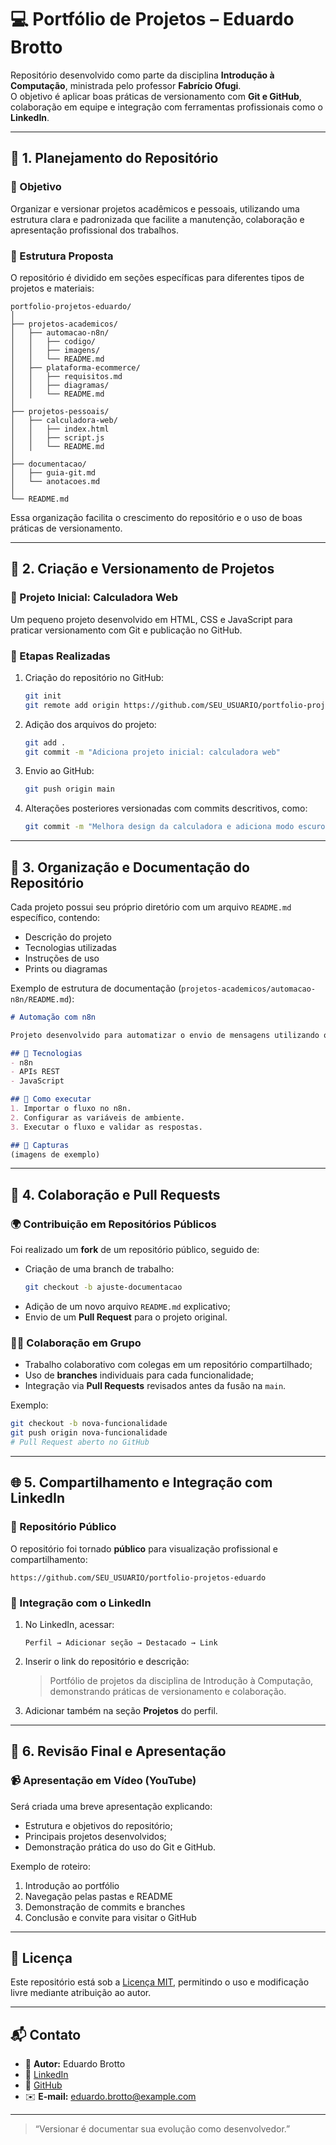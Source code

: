 # 💻 Portfólio de Projetos – Eduardo Brotto

Repositório desenvolvido como parte da disciplina **Introdução à Computação**, ministrada pelo professor **Fabrício Ofugi**.  
O objetivo é aplicar boas práticas de versionamento com **Git e GitHub**, colaboração em equipe e integração com ferramentas profissionais como o **LinkedIn**.

---

## 🧩 1. Planejamento do Repositório

### 🎯 Objetivo
Organizar e versionar projetos acadêmicos e pessoais, utilizando uma estrutura clara e padronizada que facilite a manutenção, colaboração e apresentação profissional dos trabalhos.

### 📁 Estrutura Proposta
O repositório é dividido em seções específicas para diferentes tipos de projetos e materiais:

```
portfolio-projetos-eduardo/
│
├── projetos-academicos/
│   ├── automacao-n8n/
│   │   ├── codigo/
│   │   ├── imagens/
│   │   └── README.md
│   ├── plataforma-ecommerce/
│   │   ├── requisitos.md
│   │   ├── diagramas/
│   │   └── README.md
│
├── projetos-pessoais/
│   ├── calculadora-web/
│   │   ├── index.html
│   │   ├── script.js
│   │   └── README.md
│
├── documentacao/
│   ├── guia-git.md
│   └── anotacoes.md
│
└── README.md
```

Essa organização facilita o crescimento do repositório e o uso de boas práticas de versionamento.

---

## 🧠 2. Criação e Versionamento de Projetos

### 🧰 Projeto Inicial: Calculadora Web
Um pequeno projeto desenvolvido em HTML, CSS e JavaScript para praticar versionamento com Git e publicação no GitHub.

### 🔧 Etapas Realizadas
1. Criação do repositório no GitHub:  
   ```bash
   git init
   git remote add origin https://github.com/SEU_USUARIO/portfolio-projetos-eduardo.git
   ```
2. Adição dos arquivos do projeto:  
   ```bash
   git add .
   git commit -m "Adiciona projeto inicial: calculadora web"
   ```
3. Envio ao GitHub:  
   ```bash
   git push origin main
   ```
4. Alterações posteriores versionadas com commits descritivos, como:
   ```bash
   git commit -m "Melhora design da calculadora e adiciona modo escuro"
   ```

---

## 📂 3. Organização e Documentação do Repositório

Cada projeto possui seu próprio diretório com um arquivo `README.md` específico, contendo:
- Descrição do projeto  
- Tecnologias utilizadas  
- Instruções de uso  
- Prints ou diagramas

Exemplo de estrutura de documentação (`projetos-academicos/automacao-n8n/README.md`):
```markdown
# Automação com n8n

Projeto desenvolvido para automatizar o envio de mensagens utilizando o **n8n**.

## 🧩 Tecnologias
- n8n
- APIs REST
- JavaScript

## 🧪 Como executar
1. Importar o fluxo no n8n.
2. Configurar as variáveis de ambiente.
3. Executar o fluxo e validar as respostas.

## 📸 Capturas
(imagens de exemplo)
```

---

## 🤝 4. Colaboração e Pull Requests

### 🌍 Contribuição em Repositórios Públicos
Foi realizado um **fork** de um repositório público, seguido de:
- Criação de uma branch de trabalho:
  ```bash
  git checkout -b ajuste-documentacao
  ```
- Adição de um novo arquivo `README.md` explicativo;
- Envio de um **Pull Request** para o projeto original.

### 👨‍💻 Colaboração em Grupo
- Trabalho colaborativo com colegas em um repositório compartilhado;
- Uso de **branches** individuais para cada funcionalidade;
- Integração via **Pull Requests** revisados antes da fusão na `main`.

Exemplo:
```bash
git checkout -b nova-funcionalidade
git push origin nova-funcionalidade
# Pull Request aberto no GitHub
```

---

## 🌐 5. Compartilhamento e Integração com LinkedIn

### 🔗 Repositório Público
O repositório foi tornado **público** para visualização profissional e compartilhamento:
```
https://github.com/SEU_USUARIO/portfolio-projetos-eduardo
```

### 💼 Integração com o LinkedIn
1. No LinkedIn, acessar:
   ```
   Perfil → Adicionar seção → Destacado → Link
   ```
2. Inserir o link do repositório e descrição:
   > Portfólio de projetos da disciplina de Introdução à Computação, demonstrando práticas de versionamento e colaboração.

3. Adicionar também na seção **Projetos** do perfil.

---

## 🎥 6. Revisão Final e Apresentação

### 📹 Apresentação em Vídeo (YouTube)
Será criada uma breve apresentação explicando:
- Estrutura e objetivos do repositório;
- Principais projetos desenvolvidos;
- Demonstração prática do uso do Git e GitHub.

Exemplo de roteiro:
1. Introdução ao portfólio  
2. Navegação pelas pastas e README  
3. Demonstração de commits e branches  
4. Conclusão e convite para visitar o GitHub

---

## 📜 Licença

Este repositório está sob a [Licença MIT](./LICENSE), permitindo o uso e modificação livre mediante atribuição ao autor.

---

## 📬 Contato

- 👤 **Autor:** Eduardo Brotto  
- 💼 [LinkedIn](https://linkedin.com/in/eduardo-brotto)  
- 💾 [GitHub](https://github.com/SEU_USUARIO)  
- ✉️ **E-mail:** eduardo.brotto@example.com

---

> “Versionar é documentar sua evolução como desenvolvedor.”

